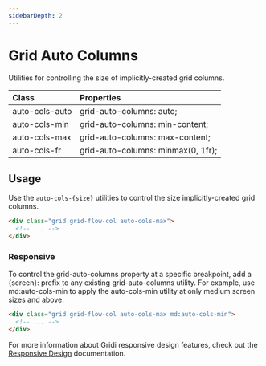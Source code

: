 ```yaml
---
sidebarDepth: 2
---
```


# Grid Auto Columns

Utilities for controlling the size of implicitly-created grid columns.

| Class          | Properties                         |
| :------------- | :--------------------------------- |
| auto-cols-auto | 	grid-auto-columns: auto;          |
| auto-cols-min  | grid-auto-columns: min-content;    |
| auto-cols-max  | grid-auto-columns: max-content;    |
| auto-cols-fr   | grid-auto-columns: minmax(0, 1fr); |

## Usage

Use the `auto-cols-{size}` utilities to control the size implicitly-created grid columns.

```html
<div class="grid grid-flow-col auto-cols-max">
  <!-- ... -->
</div>
```

### Responsive

To control the grid-auto-columns property at a specific breakpoint, add a {screen}: prefix to any existing grid-auto-columns utility. For example, use md:auto-cols-min to apply the auto-cols-min utility at only medium screen sizes and above.

```html
<div class="grid grid-flow-col auto-cols-max md:auto-cols-min">
  <!-- ... -->
</div>
```

For more information about Gridi responsive design features, check out the [Responsive Design](/guide/responsive-design) documentation.
